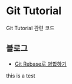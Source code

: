 Git Tutorial
======
Git Tutorial 관련 코드

## 블로그
- <a href="https://advenoh.tistory.com/50" target="_blank">Git Rebase로 병합하기</a>

this is a test